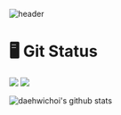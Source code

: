 ![header](https://capsule-render.vercel.app/api?type=rounded&color=gradient&height=150&section=header&text=Daehwi%20Github&fontSize=70&animation=fadeIn)



# 🖥️ Git Status
<img src="https://img.shields.io/badge/Python-3776AB?style=for-the-badge&logo=Python&logoColor=white">
<img src="https://img.shields.io/badge/PyTorch-EE4C2C?style=for-the-badge&logo=PyTorch&logoColor=white">

![daehwichoi's github stats](https://github-readme-stats.vercel.app/api?username=daehwichoi&show_icons=true&theme=gruvbox)

<!--
**daehwichoi/daehwichoi** is a ✨ _special_ ✨ repository because its `README.md` (this file) appears on your GitHub profile.

Here are some ideas to get you started:

- 🔭 I’m currently working on ...
- 🌱 I’m currently learning ...
- 👯 I’m looking to collaborate on ...
- 🤔 I’m looking for help with ...
- 💬 Ask me about ...
- 📫 How to reach me: ...
- 😄 Pronouns: ...
- ⚡ Fun fact: ...
-->
